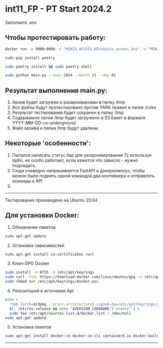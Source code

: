 # int11_FP - PT Start 2024.2

Заполните .env

## Чтобы протестировать работу:

```bash
docker run -p 9000:9000 -e "MINIO_ACCESS_KEY=minio_access_key" -e "MINIO_SECRET_KEY=minio_secret_key" minio/minio server /data
```

```bash
sudo pip install poetry
```

```bash
sudo poetry install && sudo poetry shell
```

```bash
sudo python main.py --year 2024 --month 11 --day 01
```

## Результат выполнения main.py:

1. Архив будет загружен и разархивирован в папку /tmp
2. Все файлы будут протестировано против YARA правил в папке /rules
3. Результат тестирования будет сохранен в папку /tmp
4. Содержимое папки /tmp будет загружено в S3 бакет в формате YYYY-MM-DD-vx-underground
5. Файл архива и папка /tmp будут удалены

## Некоторые 'особенности':

1. Пытался написать статус бар для разархивирования 7z используя tqdm, не особо работает, если кажется что зависло - нужно подождать.
2. Сюда очевидно напрашивается FastAPI и докеркомпоуз, чтобы можно было поднять одной командой два контейнера и отправлять команды к API
3.

---

Тестирование произведено на Ubuntu 20.04

## Для установки Docker:

1. Обновление пакетов

```bash
sudo apt-get update
```

2. Установка зависимостей

```bash
sudo apt-get install ca-certificates curl
```

3. Ключ GPG Docker

```bash
sudo install -m 0755 -d /etc/apt/keyrings
sudo curl -fsSL https://download.docker.com/linux/ubuntu/gpg -o /etc/apt/keyrings/docker.asc
sudo chmod a+r /etc/apt/keyrings/docker.asc
```

4. Репозиторий в источники Apt

```bash
echo \
  "deb [arch=$(dpkg --print-architecture) signed-by=/etc/apt/keyrings/docker.asc] https://download.docker.com/linux/ubuntu \
  $(. /etc/os-release && echo "$VERSION_CODENAME") stable" | \
  sudo tee /etc/apt/sources.list.d/docker.list > /dev/null
sudo apt-get update
```

5. Установка пакетов

```bash
sudo apt-get install docker-ce docker-ce-cli containerd.io docker-buildx-plugin docker-compose-plugin
```

---
